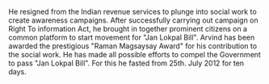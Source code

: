<div class="leader-image leader-image-container" style="background-image: url(/assets/aapkamanch/img/leaders/arvind-kejriwal.jpeg)"></div>

He resigned from the Indian revenue services to plunge into social work to create awareness campaigns. After successfully carrying out campaign on Right To information Act, he brought in together prominent citizens on a common platform to start movement for "Jan Lokpal Bill". Arvind has been awarded the prestigious "Raman Magsaysay Award"  for his contribution to the social work. He has made all possible efforts to compel the Government to pass "Jan Lokpal Bill". For this he fasted from 25th. July 2012 for ten days.

<p class="leaders-social-icons">
	<a href="https://twitter.com/ArvindKejriwal" target="_blank"><i class="icon-twitter-sign"></i></a>
	<a href="https://www.facebook.com/AAPkaArvind" target="_blank"><i class="icon-facebook-sign"></i></a>
</p>